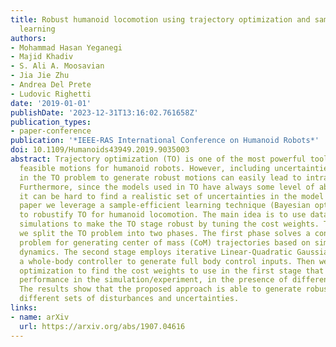 ```yaml
---
title: Robust humanoid locomotion using trajectory optimization and sample-efficient
  learning
authors:
- Mohammad Hasan Yeganegi
- Majid Khadiv
- S. Ali A. Moosavian
- Jia Jie Zhu
- Andrea Del Prete
- Ludovic Righetti
date: '2019-01-01'
publishDate: '2023-12-31T13:16:02.761658Z'
publication_types:
- paper-conference
publication: '*IEEE-RAS International Conference on Humanoid Robots*'
doi: 10.1109/Humanoids43949.2019.9035003
abstract: Trajectory optimization (TO) is one of the most powerful tools for generating
  feasible motions for humanoid robots. However, including uncertainties and stochasticity
  in the TO problem to generate robust motions can easily lead to intractable problems.
  Furthermore, since the models used in TO have always some level of abstraction,
  it can be hard to find a realistic set of uncertainties in the model space. In this
  paper we leverage a sample-efficient learning technique (Bayesian optimization)
  to robustify TO for humanoid locomotion. The main idea is to use data from full-body
  simulations to make the TO stage robust by tuning the cost weights. To this end,
  we split the TO problem into two phases. The first phase solves a convex optimization
  problem for generating center of mass (CoM) trajectories based on simplified linear
  dynamics. The second stage employs iterative Linear-Quadratic Gaussian (iLQG) as
  a whole-body controller to generate full body control inputs. Then we use Bayesian
  optimization to find the cost weights to use in the first stage that yields robust
  performance in the simulation/experiment, in the presence of different disturbance/uncertainties.
  The results show that the proposed approach is able to generate robust motions for
  different sets of disturbances and uncertainties.
links:
- name: arXiv
  url: https://arxiv.org/abs/1907.04616
---
```

